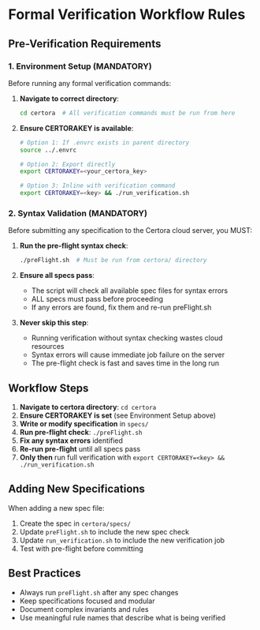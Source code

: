 # Formal Verification Workflow Rules

## Pre-Verification Requirements

### 1. Environment Setup (MANDATORY)
Before running any formal verification commands:

1. **Navigate to correct directory**:
   ```bash
   cd certora  # All verification commands must be run from here
   ```

2. **Ensure CERTORAKEY is available**:
   ```bash
   # Option 1: If .envrc exists in parent directory
   source ../.envrc
   
   # Option 2: Export directly
   export CERTORAKEY=<your_certora_key>
   
   # Option 3: Inline with verification command
   export CERTORAKEY=<key> && ./run_verification.sh
   ```

### 2. Syntax Validation (MANDATORY)
Before submitting any specification to the Certora cloud server, you MUST:

1. **Run the pre-flight syntax check**:
   ```bash
   ./preFlight.sh  # Must be run from certora/ directory
   ```

2. **Ensure all specs pass**:
   - The script will check all available spec files for syntax errors
   - ALL specs must pass before proceeding
   - If any errors are found, fix them and re-run preFlight.sh

3. **Never skip this step**:
   - Running verification without syntax checking wastes cloud resources
   - Syntax errors will cause immediate job failure on the server
   - The pre-flight check is fast and saves time in the long run

## Workflow Steps

1. **Navigate to certora directory**: `cd certora`
2. **Ensure CERTORAKEY is set** (see Environment Setup above)
3. **Write or modify specification** in `specs/`
4. **Run pre-flight check**: `./preFlight.sh`
5. **Fix any syntax errors** identified
6. **Re-run pre-flight** until all specs pass
7. **Only then** run full verification with `export CERTORAKEY=<key> && ./run_verification.sh`

## Adding New Specifications

When adding a new spec file:
1. Create the spec in `certora/specs/`
2. Update `preFlight.sh` to include the new spec check
3. Update `run_verification.sh` to include the new verification job
4. Test with pre-flight before committing

## Best Practices

- Always run `preFlight.sh` after any spec changes
- Keep specifications focused and modular
- Document complex invariants and rules
- Use meaningful rule names that describe what is being verified